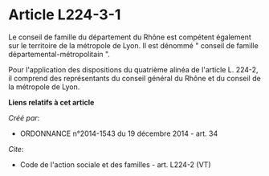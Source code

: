 # Article L224-3-1

Le conseil de famille du département du Rhône est compétent également sur le territoire de la métropole de Lyon. Il est
dénommé " conseil de famille départemental-métropolitain ".

Pour l'application des dispositions du quatrième alinéa de l'article L. 224-2, il comprend des représentants du conseil
général du Rhône et du conseil de la métropole de Lyon.

**Liens relatifs à cet article**

_Créé par_:

  - ORDONNANCE n°2014-1543 du 19 décembre 2014 - art. 34

_Cite_:

  - Code de l'action sociale et des familles - art. L224-2 (VT)
